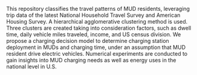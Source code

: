 This repository classifies the travel patterns of MUD residents, leveraging trip data of the latest National Household Travel Survey and American Housing Survey. 
A hierarchical agglomerative clustering method is used. Three clusters are created taking into consideration factors, such as dwell time, daily vehicle miles traveled, income, and US census division. 
We propose a charging decision model to determine charging station deployment in MUDs and charging time, under an assumption that MUD resident drive electric vehicles. Numerical experiments are conducted to gain insights into MUD charging needs as well as energy uses in the national level in U.S. 
